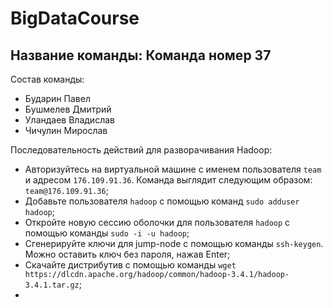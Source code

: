 # BigDataCourse

## Название команды: Команда номер 37

Состав команды:
* Бударин Павел
* Бушмелев Дмитрий
* Уландаев Владислав
* Чичулин Мирослав

Последовательность действий для разворачивания Hadoop:
* Авторизуйтесь на виртуальной машине с именем пользователя `team` и адресом `176.109.91.36`. Команда выглядит следующим образом: `team@176.109.91.36`;
* Добавьте пользователя `hadoop` с помощью команд `sudo adduser hadoop`;
* Откройте новую сессию оболочки для пользователя `hadoop` с помощью команды `sudo -i -u hadoop`;
* Сгенерируйте ключи для jump-node с помощью команды `ssh-keygen`. Можно оставить ключ без пароля, нажав Enter;
* Скачайте дистрибутив с помощью команды `wget https://dlcdn.apache.org/hadoop/common/hadoop-3.4.1/hadoop-3.4.1.tar.gz`;
* 
